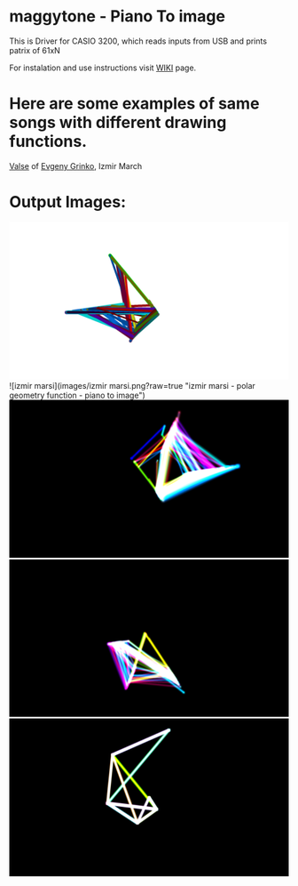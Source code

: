 # maggytone - Piano To image
This is Driver for CASIO 3200, which reads inputs from USB and prints patrix of 61xN

For instalation and use instructions visit [WIKI](https://github.com/litehacker/maggytone/wiki) page.
# Here are some examples of same songs with different drawing functions.
[Valse](https://www.youtube.com/watch?v=VYCOg-yglNM) of [Evgeny Grinko](https://www.instagram.com/evgenygrinko/), 
Izmir March
# Output Images:
![Valse-Maggytone-](images/valse.png?raw=true "Valse- polar geometry function - piano to image")
![izmir marsi](images/izmir marsi.png?raw=true "izmir marsi - polar geometry function - piano to image")
![Valse-Maggytone-](images/valse-petal.png?raw=true "Valse- polar geometry function - piano to image")
![Valse rose-Maggytone-](images/valse-rose.png?raw=true "Valse Rose- polar geometry function - piano to image")
![Valse Spiral-Maggytone-](images/valse-spiral.png?raw=true "Valse Spiral- polar geometry function - piano to image")

